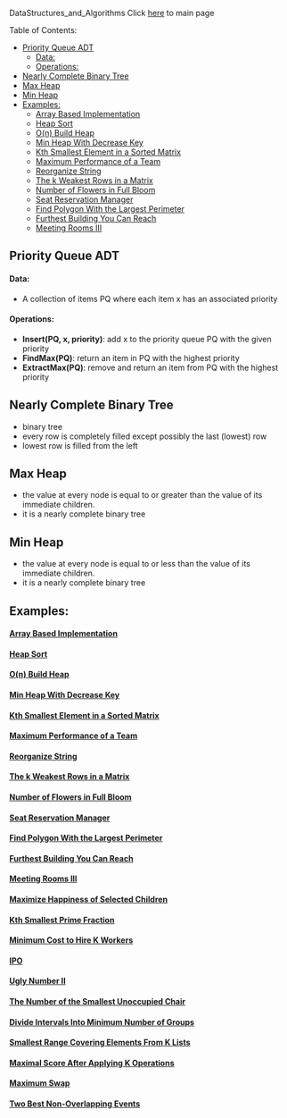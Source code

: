 DataStructures_and_Algorithms
Click [here](../README.md) to main page

Table of Contents:
- [Priority Queue ADT](#priority-queue-adt)
    - [Data:](#data)
    - [Operations:](#operations)
- [Nearly Complete Binary Tree](#nearly-complete-binary-tree)
- [Max Heap](#max-heap)
- [Min Heap](#min-heap)
- [Examples:](#examples)
    - [Array Based Implementation](#array-based-implementation)
    - [Heap Sort](#heap-sort)
    - [O(n) Build Heap](#on-build-heap)
    - [Min Heap With Decrease Key](#min-heap-with-decrease-key)
    - [Kth Smallest Element in a Sorted Matrix](#kth-smallest-element-in-a-sorted-matrix)
    - [Maximum Performance of a Team](#maximum-performance-of-a-team)
    - [Reorganize String](#reorganize-string)
    - [The k Weakest Rows in a Matrix](#the-k-weakest-rows-in-a-matrix)
    - [Number of Flowers in Full Bloom](#number-of-flowers-in-full-bloom)
    - [Seat Reservation Manager](#seat-reservation-manager)
    - [Find Polygon With the Largest Perimeter](#find-polygon-with-the-largest-perimeter)
    - [Furthest Building You Can Reach](#furthest-building-you-can-reach)
    - [Meeting Rooms III](#meeting-rooms-iii)


## Priority Queue ADT
#### Data:
- A collection of items PQ where each item x has an associated priority
#### Operations:
- **Insert(PQ, x, priority)**: add x to the priority queue PQ with the given priority
- **FindMax(PQ)**: return an item in PQ with the highest priority
- **ExtractMax(PQ)**: remove and return an item from PQ with the highest priority

## Nearly Complete Binary Tree
- binary tree
- every row is completely filled except possibly the last (lowest) row
- lowest row is filled from the left

## Max Heap
- the value at every node is equal to or greater than the value of its immediate children.
- it is a nearly complete binary tree

## Min Heap
- the value at every node is equal to or less than the value of its immediate children.
- it is a nearly complete binary tree


## Examples:

#### [Array Based Implementation](implmentation_of_heap/description.md)
#### [Heap Sort](heap_sort/description.md)
#### [O(n) Build Heap](build_heap/description.md)
#### [Min Heap With Decrease Key](min_heap_with_decrease_key/description.md)
#### [Kth Smallest Element in a Sorted Matrix](kth_smallest_element_in_a_sorted_matrix/description.md)
#### [Maximum Performance of a Team](./maximum_performance_of_a_team/description.md)
#### [Reorganize String](./reorganize_string/description.md)
#### [The k Weakest Rows in a Matrix](./the_k_weakest_rows_in_a_matrix/description.md)
#### [Number of Flowers in Full Bloom](./number_of_followers_in_full_bloom/description.md)
#### [Seat Reservation Manager](./seat_reservation_manager/description.md)
#### [Find Polygon With the Largest Perimeter](./find_polygon_with_the_largest_perimeter/description.md)
#### [Furthest Building You Can Reach](./furthest_building_you_can_reach/description.md)
#### [Meeting Rooms III](./meeting_rooms_III/description.md)
#### [Maximize Happiness of Selected Children](./maximize_happiness_of_selected_children/description.md)
#### [Kth Smallest Prime Fraction](./kth_smallest_prime_fraction/description.md)
#### [Minimum Cost to Hire K Workers](./minimum_cost_to_hire_k_workers/description.md)
#### [IPO](./IPO/description.md)
#### [Ugly Number II](./ugly_number_II/description.md)
#### [The Number of the Smallest Unoccupied Chair](./the_number_of_the_smallest_unoccupied_chair/description.md)
#### [Divide Intervals Into Minimum Number of Groups](./divide_intervals_into_minimum_number_of_groups/description.md)
#### [Smallest Range Covering Elements From K Lists](./smallest_range_covering_elements_from_k_lists/description.md)
#### [Maximal Score After Applying K Operations](./maximal_score_after_applying_k_operations/description.md)
#### [Maximum Swap](./maximum_swap/description.md)
#### [Two Best Non-Overlapping Events](./two_best_non_overlapping_events/description.md)